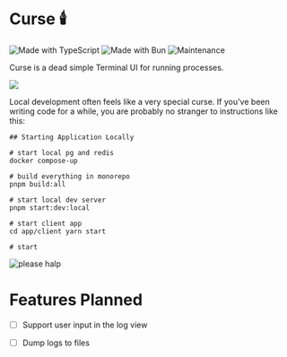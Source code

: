 # Curse 🕯️

![Made with TypeScript](https://img.shields.io/badge/Made%20with-TypeScript-3178C6?style=flat-square&logo=typescript&logoColor=white)
![Made with Bun](https://img.shields.io/badge/Made%20with-Bun-f9f1e1?style=flat-square&logo=bun&logoColor=black)
![Maintenance](https://img.shields.io/badge/Maintained%3F-yes-green.svg?style=flat-square)

Curse is a dead simple Terminal UI for running processes.

![](https://ih1.redbubble.net/image.5538369487.3481/raf,360x360,075,t,fafafa:ca443f4786.jpg)

Local development often feels like a very special curse. If you've been writing code for a while, you are probably no stranger to instructions like this:

```
## Starting Application Locally

# start local pg and redis
docker compose-up

# build everything in monorepo
pnpm build:all

# start local dev server
pnpm start:dev:local

# start client app
cd app/client yarn start

# start
```

![please halp](https://media.tenor.com/tbQSXR4MGU0AAAAe/aoi-todo.png)

# Features Planned

- [ ] Support user input in the log view
- [ ] Dump logs to files

